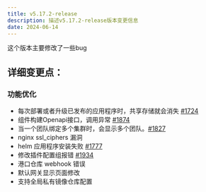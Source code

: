 ```yaml
---
title: v5.17.2-release
description: 描述v5.17.2-release版本变更信息
date: 2024-06-14
---
```


这个版本主要修改了一些bug

## 详细变更点：

### 功能优化

- 每次部署或者升级已发布的应用程序时，共享存储就会消失 [#1724](https://github.com/goodrain/rainbond/issues/1724)
- 组件构建Openapi接口，调用异常 [#1874](https://github.com/goodrain/rainbond/issues/1874)
- 当一个团队绑定多个集群时，会显示多个团队。[#1827](https://github.com/goodrain/rainbond/issues/1827)
- nginx ssl_ciphers 漏洞
- helm 应用程序安装失败 [#1777](https://github.com/goodrain/rainbond/issues/1777)
- 修改插件配置组报错 [#1934](https://github.com/goodrain/rainbond/issues/1934)
- 港口仓库 webhook 错误
- 默认网关显示页面修改
- 支持全局私有镜像仓库配置

